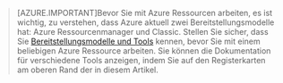 >[AZURE.IMPORTANT]Bevor Sie mit Azure Ressourcen arbeiten, es ist wichtig, zu verstehen, dass Azure aktuell zwei Bereitstellungsmodelle hat: Azure Ressourcenmanager und Classic. Stellen Sie sicher, dass Sie [Bereitstellungsmodelle und Tools](../articles/azure-classic-rm.md) kennen, bevor Sie mit einem beliebigen Azure Ressource arbeiten. Sie können die Dokumentation für verschiedene Tools anzeigen, indem Sie auf den Registerkarten am oberen Rand der in diesem Artikel.
